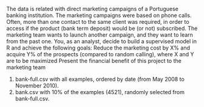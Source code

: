 The data is related with direct marketing campaigns of a Portuguese banking institution. The marketing campaigns were based on phone calls. Often, more than one contact to the same client was required, in order to access if the product (bank term deposit) would be (or not) subscribed. 
The marketing team wants to launch another campaign, and they want to learn from the past one. You, as an analyst, decide to build a supervised model in R and achieve the following goals: Reduce the marketing cost by X% and acquire Y% of the prospects (compared to random calling), where X and Y are to be maximized Present the financial benefit of this project to the marketing team
1) bank-full.csv with all examples, ordered by date (from May 2008 to November 2010).
2) bank.csv with 10% of the examples (4521), randomly selected from bank-full.csv.
